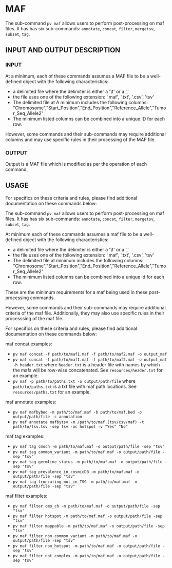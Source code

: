 # MAF

The sub-command `pv maf` allows users to perform post-processing on maf files. It has has six sub-commands: `annotate`, `concat`, `filter`, `mergetsv`, `subset`, `tag`.

## IN**PUT AND OUTPUT DESCRIPTION**

### INPUT

At a minimum, each of these commands assumes a MAF file to be a well-defined object with the following characteristics:

* a delimited file where the delimiter is either a '\t' or a ','
* the file uses one of the following extension: '.maf', '.txt', '.csv', 'tsv'
* The delimited file at A minimum includes the following columns: "Chromosome","Start\_Position","End\_Position","Reference\_Allele","Tumor\_Seq\_Allele2"
* The minimum listed columns can be combined into a unique ID for each row.

However, some commands and their sub-commands may require additional columns and may use specific rules in their processing of the MAF file.

### OUTPUT

Output is a MAF file which is modified as per the operation of each command,&#x20;

## USAGE

For specifics on these criteria and rules, please find additional documentation on these commands below:

The sub-command `pv maf` allows users to perform post-processing on maf files. It has has six sub-commands: `annotate`, `concat`, `filter`, `mergetsv`, `subset`, `tag`.

At minimum each of these commands assumes a maf file to be a well-defined object with the following characteristics:

* a delimited file where the delimiter is either a '\t' or a ','
* the file uses one of the following extension: '.maf', '.txt', '.csv', 'tsv'
* The delimited file at minimum includes the following columns: "Chromosome","Start\_Position","End\_Position","Reference\_Allele","Tumor\_Seq\_Allele2"
* The minimum listed columns can be combined into a unique id for each row.

These are the minimum requirements for a maf being used in these post-processing commands.

However, some commands and their sub-commands may require additional criteria of the maf file. Additionally, they may also use specific rules in their processsing of the maf file.

For specifics on these criteria and rules, please find additional documentation on these commands below:

maf concat examples:

* `pv maf concat -f path/to/maf1.maf -f path/to/maf2.maf -o output_maf`
* `pv maf concat -f path/to/maf1.maf -f path/to/maf2.maf -o output_maf -h header.txt` where `header.txt` is a header file with names by which the mafs will be row-wise concatenated. See `resources/header.txt` for an example.
* `pv maf -p path/to/paths.txt -o output/path/file` where `path/to/paths.txt` is a txt file with maf path locations. See `resources/paths.txt` for an example.

maf annotate examples:

* `pv maf mafbybed -m path/to/maf.maf -b path/to/maf.bed -o output/path/file -c annotation`
* `pv maf annotate mafbytsv -m /path/to/maf.(tsv/csv/maf) -t path/to/tsv.tsv -sep tsv -oc hotspot -v "Yes" "No"`

maf tag examples:

* `pv maf tag cmoch -m path/to/maf.maf -o output/path/file -sep "tsv"`
* `pv maf tag common_variant -m path/to/maf.maf -o output/path/file -sep "tsv"`
* `pv maf tag germline_status -m path/to/maf.maf -o output/path/file -sep "tsv"`
* `pv maf tag prevalence_in_cosmicDB -m path/to/maf.maf -o output/path/file -sep "tsv"`
* `pv maf tag truncating_mut_in_TSG -m path/to/maf.maf -o output/path/file -sep "tsv"`

maf filter examples:

* `pv maf filter cmo_ch -m path/to/maf.maf -o output/path/file -sep "tsv"`
* `pv maf filter hotspot -m path/to/maf.maf -o output/path/file -sep "tsv"`
* `pv maf filter mappable -m path/to/maf.maf -o output/path/file -sep "tsv"`
* `pv maf filter non_common_variant -m path/to/maf.maf -o output/path/file -sep "tsv"`
* `pv maf filter non_hotspot -m path/to/maf.maf -o output/path/file -sep "tsv"`
* `pv maf filter not_complex -m path/to/maf.maf -o output/path/file -sep "tsv"`
